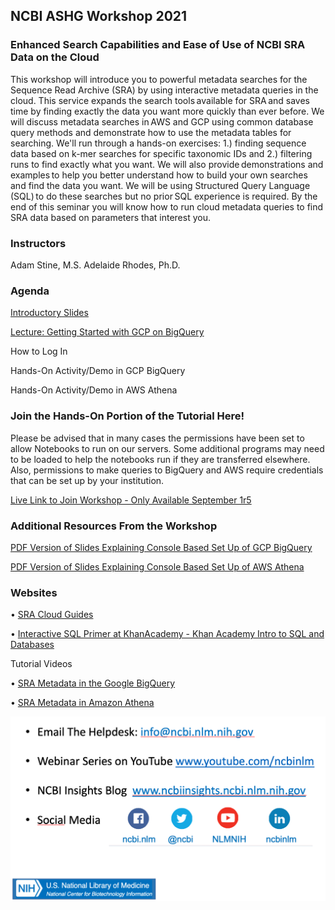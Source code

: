 ## NCBI ASHG Workshop 2021

### Enhanced Search Capabilities and Ease of Use of NCBI SRA Data on the Cloud 

This workshop will introduce you to powerful metadata searches for the Sequence Read Archive (SRA) by using interactive metadata queries in the cloud. This service expands the search tools available for SRA and saves time by finding exactly the data you want more quickly than ever before. We will discuss metadata searches in AWS and GCP using common database query methods and demonstrate how to use the metadata tables for searching. We'll run through a hands-on exercises: 1.) finding sequence data based on k-mer searches for specific taxonomic IDs and 2.) filtering runs to find exactly what you want. We will also provide demonstrations and examples to help you better understand how to build your own searches and find the data you want. We will be using Structured Query Language (SQL) to do these searches but no prior SQL experience is required. By the end of this seminar you will know how to run cloud metadata queries to find SRA data based on parameters that interest you. 

### Instructors

Adam Stine, M.S.
Adelaide Rhodes, Ph.D.


### Agenda

[Introductory Slides ](https://github.com/ncbi/ASHG-Workshop-2021/raw/main/ASHG_Introductory_Slides_SRA.pptx)

[Lecture: Getting Started with GCP on BigQuery](https://github.com/ncbi/ASHG-Workshop-2021/raw/main/Lecture_1_BigQuery_ASHG.pptx)

How to Log In

Hands-On Activity/Demo in GCP BigQuery

Hands-On Activity/Demo in AWS Athena


### Join the Hands-On Portion of the Tutorial Here!

Please be advised that in many cases the permissions have been set to allow Notebooks to run on our servers. Some additional programs may need to be loaded to help the notebooks run if they are transferred elsewhere.  Also, permissions to make queries to BigQuery and AWS require credentials that can be set up by your institution.


[Live Link to Join Workshop - Only Available September 1r5](http://146.148.41.64/hub/user-redirect/git-pull?repo=https%3A%2F%2Fgithub.com%2Fnc[…]Workshop-2021&urlpath=tree%2FASHG-Workshop-2021%2F&branch=main)


### Additional Resources From the Workshop

[PDF Version of Slides Explaining Console Based Set Up of GCP BigQuery](https://github.com/ncbi/ASHG-Workshop-2021/raw/main/Setting_Up_GCP_ASHG.pdf)

[PDF Version of Slides Explaining Console Based Set Up of AWS Athena](https://github.com/ncbi/ASHG-Workshop-2021/raw/main/Setting_Up_Athena_AWS_SRA_COVID.pdf)

### Websites

•	[SRA Cloud Guides](https://www.ncbi.nlm.nih.gov/sra/docs/sra-cloud/)

•	[Interactive SQL Primer at KhanAcademy - Khan Academy Intro to SQL and Databases](https://www.khanacademy.org/computing/computer-programming/sql/sql-basics/v/welcome-to-sql)

Tutorial Videos

•	[SRA Metadata in the Google BigQuery](https://www.youtube.com/watch?v=DkNz-RCCm-M)

•	[SRA Metadata in Amazon Athena](https://www.youtube.com/watch?v=_F4FhcDWSJg)


![How To Get Help](./how_to_get_help.png)




